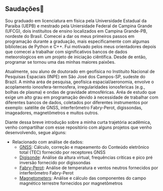 ## Saudações👋


Sou graduado em licenciatura em física pela Universidade Estadual da Paraíba (UEPB) e mestrado pela Uniersidade Federal de Campina Grande (UFCG), dois instituitos de ensino localizados em Campina Grande-PB, nordeste do Brasil. Comecei a dar os meus primeiros passos em programação durante a graduação, mais especificamente com algumas bibliotecas de Python e C++. Fui motivado pelos meus orientadores depois que comecei a trabalhar com significativos bancos de dados meteorologicos em um projeto de iniciação ciêntifica. Desde de então, programar se tornou uma das minhas maiores paixões.


Atualmente, sou aluno de doutorado em geofísica no Instituito Nacional de Pesquisas Espaciais (INPE) em São José dos Campos-SP, sudeste do Brazil. A minha aréa de pesquisa, geofísica espacial/aeronomia, envolve o acoplamento ionosfera-termosfera, irregularidades ionosfericas (e.g., bolhas de plasma) e ondas de gravidade atmosféricas. Aréa de estudo que exige um alto grau em programação devido à necessidade de trabalhar com diferentes bancos de dados, coletados por diferentes instrumentos por exemplo: satélite de GNSS, interferômetro Fabry-Perot, digissondas, imageadores, magnetômetros e muitos outros. 

Diante dessa breve introdução sobre a minha curta trajetória acadêmica, venho compartilhar com esse repositório com alguns projetos que venho desenvolvendo, segue alguns:


- Relacionado com análise de dados:
    - [GNSS](https://github.com/LuizFillip/GNSS): Cálculo, correção e mapeamento do Conteúdo eletrônico total (TEC) fornecido por receptores GNSS
    - [Digisonde](https://github.com/LuizFillip/Digisonde): Análise da altura virtual, frequências críticas e pico pré inversão fornecido por digissondas
    - [Fabry-Perot](https://github.com/LuizFillip/Fabry-Perot): Análise de temperatura e ventos neutros fornecidos por interferômetro Fabry-Perot
    - [Magnetometers](https://github.com/LuizFillip/Magnetometers): Análise e cálculo das componentes do campo magnético terrestre fornecidos por magnetômetros
    



